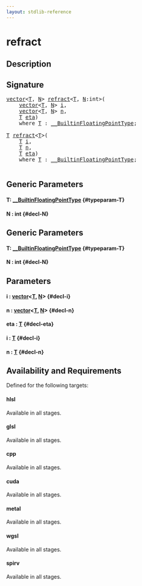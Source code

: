 ```yaml
---
layout: stdlib-reference
---
```


# refract

## Description





## Signature 

<pre>
<a href="/stdlib-reference/types/vector/index" class="code_type">vector</a>&lt;<a href="/stdlib-reference/global-decls/refract#typeparam-T" class="code_type">T</a>, <a href="/stdlib-reference/global-decls/refract#decl-N" class="code_var">N</a>&gt; <a href="/stdlib-reference/global-decls/refract">refract</a>&lt;<a href="/stdlib-reference/global-decls/refract#typeparam-T" class="code_type">T</a>, <a href="/stdlib-reference/global-decls/refract#decl-N" class="code_var">N</a>:<span class="code_keyword">int</span>&gt;(
    <a href="/stdlib-reference/types/vector/index" class="code_type">vector</a>&lt;<a href="/stdlib-reference/global-decls/refract#typeparam-T" class="code_type">T</a>, <a href="/stdlib-reference/global-decls/refract#decl-N" class="code_var">N</a>&gt; <a href="/stdlib-reference/global-decls/refract#decl-i" class="code_param">i</a>,
    <a href="/stdlib-reference/types/vector/index" class="code_type">vector</a>&lt;<a href="/stdlib-reference/global-decls/refract#typeparam-T" class="code_type">T</a>, <a href="/stdlib-reference/global-decls/refract#decl-N" class="code_var">N</a>&gt; <a href="/stdlib-reference/global-decls/refract#decl-n" class="code_param">n</a>,
    <a href="/stdlib-reference/global-decls/refract#typeparam-T" class="code_type">T</a> <a href="/stdlib-reference/global-decls/refract#decl-eta" class="code_param">eta</a>)
    <span class='code_keyword'>where</span> <a href="/stdlib-reference/global-decls/refract#typeparam-T" class="code_type">T</a> : <a href="/stdlib-reference/interfaces/BuiltinFloatingPointType/index" class="code_type">__BuiltinFloatingPointType</a>;

<a href="/stdlib-reference/global-decls/refract#typeparam-T" class="code_type">T</a> <a href="/stdlib-reference/global-decls/refract">refract</a>&lt;<a href="/stdlib-reference/global-decls/refract#typeparam-T" class="code_type">T</a>&gt;(
    <a href="/stdlib-reference/global-decls/refract#typeparam-T" class="code_type">T</a> <a href="/stdlib-reference/global-decls/refract#decl-i" class="code_param">i</a>,
    <a href="/stdlib-reference/global-decls/refract#typeparam-T" class="code_type">T</a> <a href="/stdlib-reference/global-decls/refract#decl-n" class="code_param">n</a>,
    <a href="/stdlib-reference/global-decls/refract#typeparam-T" class="code_type">T</a> <a href="/stdlib-reference/global-decls/refract#decl-eta" class="code_param">eta</a>)
    <span class='code_keyword'>where</span> <a href="/stdlib-reference/global-decls/refract#typeparam-T" class="code_type">T</a> : <a href="/stdlib-reference/interfaces/BuiltinFloatingPointType/index" class="code_type">__BuiltinFloatingPointType</a>;

</pre>

## Generic Parameters

#### T: [\_\_BuiltinFloatingPointType](/stdlib-reference/interfaces/BuiltinFloatingPointType/index) {#typeparam-T}
#### N  : int {#decl-N}

## Generic Parameters

#### T: [\_\_BuiltinFloatingPointType](/stdlib-reference/interfaces/BuiltinFloatingPointType/index) {#typeparam-T}
#### N  : int {#decl-N}

## Parameters

#### i  : [vector](/stdlib-reference/types/vector/index)\<[T](/stdlib-reference/types/vector/index#typeparam-T), [N](/stdlib-reference/types/vector/index#decl-N)\> {#decl-i}
#### n  : [vector](/stdlib-reference/types/vector/index)\<[T](/stdlib-reference/types/vector/index#typeparam-T), [N](/stdlib-reference/types/vector/index#decl-N)\> {#decl-n}
#### eta  : [T](/stdlib-reference/global-decls/refract#typeparam-T) {#decl-eta}
#### i  : [T](/stdlib-reference/global-decls/refract#typeparam-T) {#decl-i}
#### n  : [T](/stdlib-reference/global-decls/refract#typeparam-T) {#decl-n}

## Availability and Requirements

Defined for the following targets:

#### hlsl
Available in all stages.

#### glsl
Available in all stages.

#### cpp
Available in all stages.

#### cuda
Available in all stages.

#### metal
Available in all stages.

#### wgsl
Available in all stages.

#### spirv
Available in all stages.



